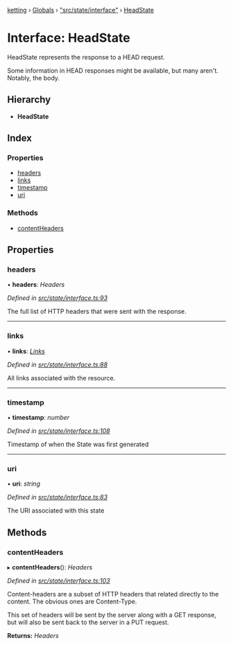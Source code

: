 [ketting](../README.md) › [Globals](../globals.md) › ["src/state/interface"](../modules/_src_state_interface_.md) › [HeadState](_src_state_interface_.headstate.md)

# Interface: HeadState

HeadState represents the response to a HEAD request.

Some information in HEAD responses might be available, but many aren't.
Notably, the body.

## Hierarchy

* **HeadState**

## Index

### Properties

* [headers](_src_state_interface_.headstate.md#headers)
* [links](_src_state_interface_.headstate.md#links)
* [timestamp](_src_state_interface_.headstate.md#timestamp)
* [uri](_src_state_interface_.headstate.md#uri)

### Methods

* [contentHeaders](_src_state_interface_.headstate.md#contentheaders)

## Properties

###  headers

• **headers**: *Headers*

*Defined in [src/state/interface.ts:93](https://github.com/evert/ketting/blob/f7a0a1b/src/state/interface.ts#L93)*

The full list of HTTP headers that were sent with the response.

___

###  links

• **links**: *[Links](../classes/_src_link_.links.md)*

*Defined in [src/state/interface.ts:88](https://github.com/evert/ketting/blob/f7a0a1b/src/state/interface.ts#L88)*

All links associated with the resource.

___

###  timestamp

• **timestamp**: *number*

*Defined in [src/state/interface.ts:108](https://github.com/evert/ketting/blob/f7a0a1b/src/state/interface.ts#L108)*

Timestamp of when the State was first generated

___

###  uri

• **uri**: *string*

*Defined in [src/state/interface.ts:83](https://github.com/evert/ketting/blob/f7a0a1b/src/state/interface.ts#L83)*

The URI associated with this state

## Methods

###  contentHeaders

▸ **contentHeaders**(): *Headers*

*Defined in [src/state/interface.ts:103](https://github.com/evert/ketting/blob/f7a0a1b/src/state/interface.ts#L103)*

Content-headers are a subset of HTTP headers that related directly
to the content. The obvious ones are Content-Type.

This set of headers will be sent by the server along with a GET
response, but will also be sent back to the server in a PUT
request.

**Returns:** *Headers*
